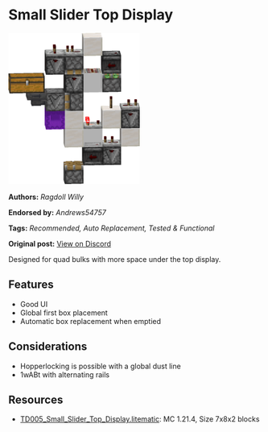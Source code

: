 # Small Slider Top Display
<img alt="Small_Slider_Top_Display.png" src="images/Small_Slider_Top_Display.png?raw=1" height="300px">

**Authors:** *Ragdoll Willy*

**Endorsed by:** *Andrews54757*

**Tags:** *Recommended, Auto Replacement, Tested & Functional*

**Original post:** [View on Discord](https://discord.com/channels/1375556143186837695/1396186993523953744)

Designed for quad bulks with more space under the top display.
## Features
- Good UI
- Global first box placement
- Automatic box replacement when emptied
## Considerations
- Hopperlocking is possible with a global dust line
- 1wABt with alternating rails

## Resources
- [TD005_Small_Slider_Top_Display.litematic](attachments/TD005_Small_Slider_Top_Display.litematic): MC 1.21.4, Size 7x8x2 blocks
